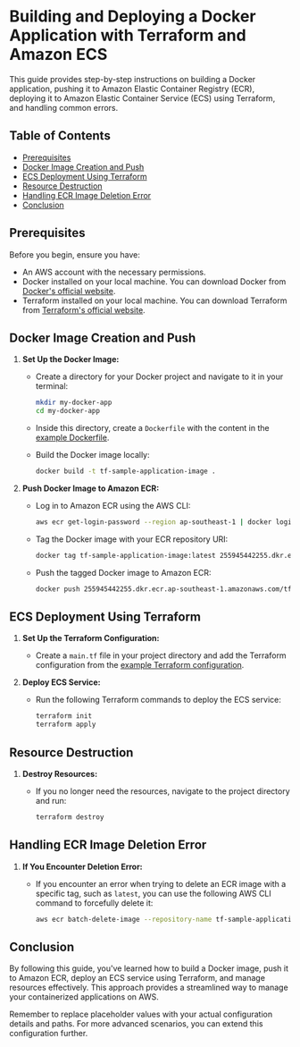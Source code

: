 # Building and Deploying a Docker Application with Terraform and Amazon ECS

This guide provides step-by-step instructions on building a Docker application, pushing it to Amazon Elastic Container Registry (ECR), deploying it to Amazon Elastic Container Service (ECS) using Terraform, and handling common errors.

## Table of Contents

- [Prerequisites](#prerequisites)
- [Docker Image Creation and Push](#docker-image-creation-and-push)
- [ECS Deployment Using Terraform](#ecs-deployment-using-terraform)
- [Resource Destruction](#resource-destruction)
- [Handling ECR Image Deletion Error](#handling-ecr-image-deletion-error)
- [Conclusion](#conclusion)

## Prerequisites

Before you begin, ensure you have:

- An AWS account with the necessary permissions.
- Docker installed on your local machine. You can download Docker from [Docker's official website](https://www.docker.com/get-started).
- Terraform installed on your local machine. You can download Terraform from [Terraform's official website](https://www.terraform.io/downloads.html).

## Docker Image Creation and Push

1. **Set Up the Docker Image:**

   - Create a directory for your Docker project and navigate to it in your terminal:

     ```sh
     mkdir my-docker-app
     cd my-docker-app
     ```

   - Inside this directory, create a `Dockerfile` with the content in the [example Dockerfile](./Dockerfile).

   - Build the Docker image locally:

     ```sh
     docker build -t tf-sample-application-image .
     ```

2. **Push Docker Image to Amazon ECR:**

   - Log in to Amazon ECR using the AWS CLI:

     ```sh
     aws ecr get-login-password --region ap-southeast-1 | docker login --username AWS --password-stdin 255945442255.dkr.ecr.ap-southeast-1.amazonaws.com
     ```

   - Tag the Docker image with your ECR repository URI:

     ```sh
     docker tag tf-sample-application-image:latest 255945442255.dkr.ecr.ap-southeast-1.amazonaws.com/tf-sample-application:latest
     ```

   - Push the tagged Docker image to Amazon ECR:

     ```sh
     docker push 255945442255.dkr.ecr.ap-southeast-1.amazonaws.com/tf-sample-application:latest
     ```

## ECS Deployment Using Terraform

1. **Set Up the Terraform Configuration:**

   - Create a `main.tf` file in your project directory and add the Terraform configuration from the [example Terraform configuration](./main.tf).

2. **Deploy ECS Service:**

   - Run the following Terraform commands to deploy the ECS service:

     ```sh
     terraform init
     terraform apply
     ```

## Resource Destruction

1. **Destroy Resources:**

   - If you no longer need the resources, navigate to the project directory and run:

     ```sh
     terraform destroy
     ```

## Handling ECR Image Deletion Error

1. **If You Encounter Deletion Error:**

   - If you encounter an error when trying to delete an ECR image with a specific tag, such as `latest`, you can use the following AWS CLI command to forcefully delete it:

     ```sh
     aws ecr batch-delete-image --repository-name tf-sample-application --image-ids imageTag=latest
     ```

## Conclusion

By following this guide, you've learned how to build a Docker image, push it to Amazon ECR, deploy an ECS service using Terraform, and manage resources effectively. This approach provides a streamlined way to manage your containerized applications on AWS.

Remember to replace placeholder values with your actual configuration details and paths. For more advanced scenarios, you can extend this configuration further.

